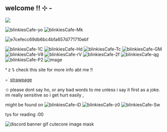 ##  welcome !! ⊹ - 
![](https://komarev.com/ghpvc/?username=litteryzu&color=641c41&style=for-the-badge&label=PROFILE+VIEWS) 

![blinkiesCafe-yo](https://github.com/user-attachments/assets/ba2e417f-08f4-4b3e-818d-79cc24a3a4ef)
![blinkiesCafe-Mk](https://github.com/user-attachments/assets/125d2983-c5f9-4e75-9ba1-b8caebb5688b)

![e7cefecc69db6bc4bfa657d771710ebf](https://github.com/user-attachments/assets/209c2172-6b7f-4a67-b300-d86832885c2a)

![blinkiesCafe-1C](https://github.com/user-attachments/assets/2d892208-a509-4e7e-81e3-d3d4fb9ff86f)
![blinkiesCafe-Hd](https://github.com/user-attachments/assets/20544aa9-e4b2-484e-a624-72597aea8251)
![blinkiesCafe-Tc](https://github.com/user-attachments/assets/4d1fbf09-aeb2-4f55-a681-a4ab5e09e482)
![blinkiesCafe-GM](https://github.com/user-attachments/assets/6c31f407-9a9b-470e-b8b0-89e3ed80de41)
![blinkiesCafe-V8](https://github.com/user-attachments/assets/4d265041-195c-4061-898f-40829f4cb45e)
![blinkiesCafe-rV](https://github.com/user-attachments/assets/3fe11a7f-55bb-4ff7-b4ac-0737be3ee985)
![blinkiesCafe-2f](https://github.com/user-attachments/assets/d74eb911-03c7-49c8-9bfe-119cc79801cd)
![blinkiesCafe-qg](https://github.com/user-attachments/assets/dcaf6253-9da5-40ee-9244-0d3b091f3ec5)
![blinkiesCafe-P2](https://github.com/user-attachments/assets/9f4c1b64-be52-451b-91ca-e246869cccf3)
![image](https://github.com/user-attachments/assets/1e5168d4-e1f5-4f57-abb1-0a50a56cca9d)





ᶻ 𝗓 𐰁  check this site for more info abt me !!

⊹ ࣪  [strawpage](https://read-before-int.straw.page) 

⊹ please dont say ho, or any bad words to me unless i say it first as a joke. im really sensitive so i get hurt easily ,

might be found on
 ![blinkiesCafe-iD](https://github.com/user-attachments/assets/d0891f7a-7475-4450-9687-c7d34cc70e2d) ![blinkiesCafe-z0](https://github.com/user-attachments/assets/52a5be27-51bc-46c0-90fd-14d4fae3d05e) ![blinkiesCafe-Sw](https://github.com/user-attachments/assets/506826cd-70fe-4b7d-ab35-81ef39a35e8c)



tys for reading :00

![discord banner gif cutecore image mask](https://github.com/user-attachments/assets/92e0b0ec-439d-4882-8992-eafba329230d)

